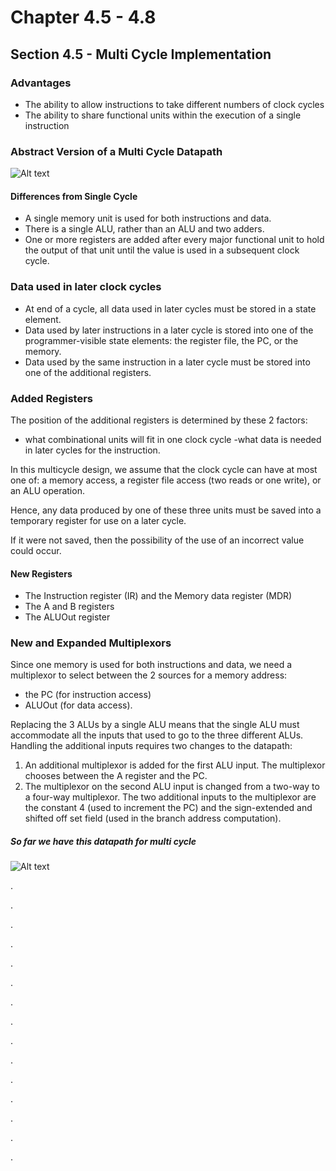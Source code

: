 # Chapter 4.5 - 4.8

## Section 4.5  - Multi Cycle Implementation

### Advantages
- The ability to allow instructions to take different numbers of clock cycles
- The ability to share functional units within the execution of a single instruction

### Abstract Version of a Multi Cycle Datapath
![Alt text](https://zytools.zybooks.com/zyAuthor/CompOrgAndDesign_PattersonHennesy/56/IMAGES/8c6d4c5b-a263-7ae0-923f-66d41924cb0a)

#### Differences from Single Cycle
- A single memory unit is used for both instructions and data.
- There is a single ALU, rather than an ALU and two adders.
- One or more registers are added after every major functional unit to hold the output of that unit until the value is used in a subsequent clock cycle.

### Data used in later clock cycles
- At end of a cycle, all data used in later cycles must be stored in a state element.
- Data used by later instructions in a later cycle is stored into one of the programmer-visible state elements: the register file, the PC, or the memory.
- Data used by the same instruction in a later cycle must be stored into one of the additional registers.

### Added Registers
The position of the additional registers is determined by these 2 factors:
- what combinational units will fit in one clock cycle
-what data is needed in later cycles for the instruction.

In this multicycle design, we assume that the clock cycle can have at most one of: a memory access, a register file access (two reads or one write), or an ALU operation. 

Hence, any data produced by one of these three units must be saved into a temporary register for use on a later cycle.

If it were not saved, then the possibility of the use of an incorrect value could occur.

#### New Registers
- The Instruction register (IR) and the Memory data register (MDR)
- The A and B registers
- The ALUOut register

### New and Expanded Multiplexors
Since one memory is used for both instructions and data, we need a multiplexor to select between the 2 sources for a memory address:
- the PC (for instruction access)
- ALUOut (for data access).

Replacing the 3 ALUs by a single ALU means that the single ALU must accommodate all the inputs that used to go to the three different ALUs.<br>Handling the additional inputs requires two changes to the datapath:

1. An additional multiplexor is added for the first ALU input. The multiplexor chooses between the A register and the PC.
2. The multiplexor on the second ALU input is changed from a two-way to a four-way multiplexor. The two additional inputs to the multiplexor are the constant 4 (used to increment the PC) and the sign-extended and shifted off set field (used in the branch address computation).

##### So far we have this datapath for multi cycle
![Alt text](https://zytools.zybooks.com/zyAuthor/CompOrgAndDesign_PattersonHennesy/56/IMAGES/127ee45b-6e28-350c-3afc-ee7429da9ccb)







.

.

.

.

.

.

.

.


.


.


.

.

.



.


.
